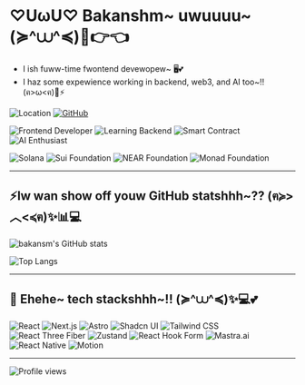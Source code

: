 # ♡UωU♡ Bakanshm~ uwuuuu~ (≽^⩊^≼)💖👉👈

- I ish fuww-time fwontend devewopew~ 🖥️💕
- I haz some expewience working in backend, web3, and AI too~!! (ฅ>ω<ฅ)🎀⚡

![Location](https://img.shields.io/badge/Ho%20Chi%20Minh%20City-Vietnam-f5a623?style=for-the-badge)
[![GitHub](https://img.shields.io/badge/-bakansm-333?logo=github&logoColor=white&style=for-the-badge)](https://github.com/bakansm)

![Frontend Developer](https://img.shields.io/badge/-Frontend%20Developer-007acc?logo=code&logoColor=white&style=for-the-badge)
![Learning Backend](https://img.shields.io/badge/-Learning%20Backend-6e57e0?logo=server&logoColor=white&style=for-the-badge)
![Smart Contract](https://img.shields.io/badge/-Smart%20Contract-29b6f6?logo=ethereum&logoColor=white&style=for-the-badge)
![AI Enthusiast](https://img.shields.io/badge/-AI%20Enthusiast-ff4081?logo=ai&logoColor=white&style=for-the-badge)

![Solana](https://img.shields.io/badge/-Solana-9945FF?style=for-the-badge&logo=solana&logoColor=white)
![Sui Foundation](https://img.shields.io/badge/-Sui%20Foundation-6FBCF0?style=for-the-badge&logo=sui&logoColor=white)
![NEAR Foundation](https://img.shields.io/badge/-NEAR%20Foundation-111?style=for-the-badge&logo=near&logoColor=white)
![Monad Foundation](https://img.shields.io/badge/-Monad%20Foundation-7C3AED?style=for-the-badge&logo=blockchain&logoColor=white)

---

## ⚡️Iw wan show off youw GitHub statshhh~?? (ฅ≽>︿<≼ฅ)✨📊💻

![bakansm's GitHub stats](https://github-readme-stats.vercel.app/api?username=bakansm&show_icons=true&theme=radical&hide_border=true)

![Top Langs](https://github-readme-stats.vercel.app/api/top-langs/?username=bakansm&layout=compact&theme=radical&hide_border=true)

---

## 🚀 Ehehe~ tech stackshhh~!! (≽^⩊^≼)✨💻💕

![React](https://img.shields.io/badge/-React-61DAFB?logo=react&logoColor=white&style=for-the-badge)
![Next.js](https://img.shields.io/badge/-Next.js-black?logo=next.js&logoColor=white&style=for-the-badge)
![Astro](https://img.shields.io/badge/-Astro-1a2233?logo=astro&logoColor=white&style=for-the-badge)
![Shadcn UI](https://img.shields.io/badge/-Shadcn%20UI-fff?logo=shadcnui&logoColor=black&style=for-the-badge)
![Tailwind CSS](https://img.shields.io/badge/-Tailwind%20CSS-38B2AC?logo=tailwindcss&logoColor=white&style=for-the-badge)
![React Three Fiber](https://img.shields.io/badge/-React%20Three%20Fiber-000?logo=three.js&logoColor=white&style=for-the-badge)
![Zustand](https://img.shields.io/badge/-Zustand-f28500?logo=zustand&logoColor=white&style=for-the-badge)
![React Hook Form](https://img.shields.io/badge/-React%20Hook%20Form-ec5990?logo=reacthookform&logoColor=white&style=for-the-badge)
![Mastra.ai](https://img.shields.io/badge/-Mastra.ai-1e1e1e?logo=data:image/svg+xml;base64,PHN2ZyB3aWR0aD0iMzAiIGhlaWdodD0iMzAiIHZpZXdCb3g9IjAgMCAzMCAzMCIgZmlsbD0ibm9uZSIgeG1sbnM9Imh0dHA6Ly93d3cudzMu/b3JnLzIwMDAvc3ZnIj48Y2lyY2xlIGN4PSIxNSIgY3k9IjE1IiByPSIxNSIgZmlsbD0iI0ZGMDAwMCIvPjwvc3ZnPg==&logoColor=white&style=for-the-badge)
![React Native](https://img.shields.io/badge/-React%20Native-61DAFB?logo=react&logoColor=white&style=for-the-badge)
![Motion](https://img.shields.io/badge/-Framer%20Motion-0055FF?logo=framer&logoColor=white&style=for-the-badge)

---

![Profile views](https://komarev.com/ghpvc/?username=bakansm&style=for-the-badge)
